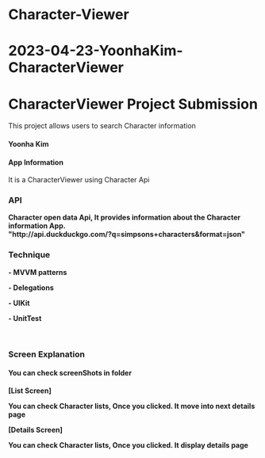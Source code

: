 # Character-Viewer

# 2023-04-23-YoonhaKim-CharacterViewer

# CharacterViewer Project Submission
This project allows users to search Character information

<h4> Yoonha Kim </h4>

<h4>App Information </h4>
It is a CharacterViewer using Character Api

<h3>API</h3>
<div><b>Character open data Api, It provides information about the Character information App. <b></div>
<div></div>
"http://api.duckduckgo.com/?q=simpsons+characters&format=json"

<h3>Technique</h3>
<p>- MVVM patterns</p>
<p>- Delegations</p>
<p>- UIKit </p>
<p>- UnitTest </p>
<p><br></p>

<h3>Screen Explanation</h3>
<h4>You can check screenShots in folder</h3>

[List Screen]
<div>You can check Character lists, Once you clicked. It move into next details page</div>

[Details Screen]
<div>You can check Character lists, Once you clicked. It display details page</div>


